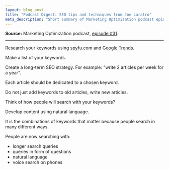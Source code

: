 ```yaml
---
layout: blog_post
title: "Podcast Digest: SEO tips and techniques from Joe Laratro"
meta_description: "Short summary of Marketing Optimization podcast episode #31 about researching keywords and using them in content."
---
```


**Source:** Marketing Optimization podcast, [episode #31](http://marketingoptimization.tv/joe-laratro-seo-search-engine-optimization).

---

Research your keywords using [spyfu.com](http://www.spyfu.com/) and [Google Trends](http://www.google.com.au/trends/).

Make a list of your keywords.

Create a long-term SEO strategy. For example: "write 2 articles per week for a year".

Each article should be dedicated to a chosen keyword.

Do not just add keywords to old articles, write new articles.

Think of how people will search with your keywords?

Develop content using natural language.

It is the combinations of keywords that matter because people search in many different ways.

People are now searching with:

* longer search queries
* queries in form of questions
* natural language
* voice search on phones
